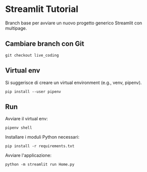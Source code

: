# Streamlit Tutorial
Branch base per avviare un nuovo progetto generico Streamlit con multipage.

## Cambiare branch con Git
```
git checkout live_coding
```

## Virtual env
Si suggerisce di creare un virtual environment (e.g., venv, pipenv).

```pip install --user pipenv```

## Run

Avviare il virtual env:

```pipenv shell```

Installare i moduli Python necessari:

```pip install -r requirements.txt```

Avviare l'applicazione:

```python -m streamlit run Home.py```